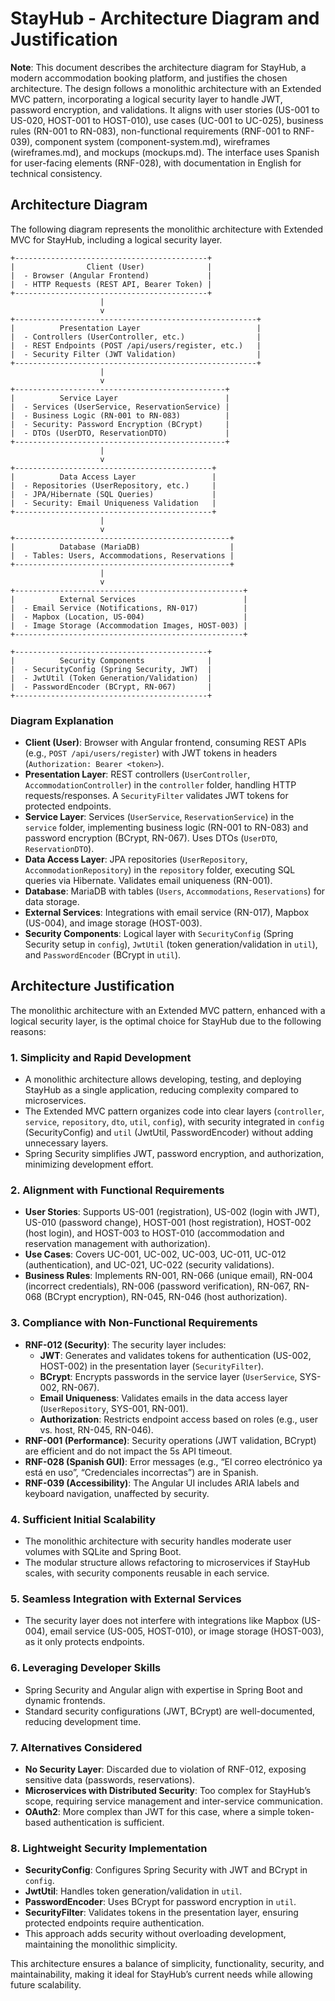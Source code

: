 # StayHub - Architecture Diagram and Justification

**Note**: This document describes the architecture diagram for StayHub, a modern accommodation booking platform, and justifies the chosen architecture. The design follows a monolithic architecture with an Extended MVC pattern, incorporating a logical security layer to handle JWT, password encryption, and validations. It aligns with user stories (US-001 to US-020, HOST-001 to HOST-010), use cases (UC-001 to UC-025), business rules (RN-001 to RN-083), non-functional requirements (RNF-001 to RNF-039), component system (component-system.md), wireframes (wireframes.md), and mockups (mockups.md). The interface uses Spanish for user-facing elements (RNF-028), with documentation in English for technical consistency.

## Architecture Diagram

The following diagram represents the monolithic architecture with Extended MVC for StayHub, including a logical security layer.
``` ascii
+-------------------------------------------+
|                Client (User)              |
|  - Browser (Angular Frontend)             |
|  - HTTP Requests (REST API, Bearer Token) |
+-------------------------------------------+
                    |
                    v
+------------------------------------------------------+
|          Presentation Layer                          |
|  - Controllers (UserController, etc.)                |
|  - REST Endpoints (POST /api/users/register, etc.)   |
|  - Security Filter (JWT Validation)                  |
+------------------------------------------------------+
                    |
                    v
+-----------------------------------------------+
|          Service Layer                        |
|  - Services (UserService, ReservationService) |
|  - Business Logic (RN-001 to RN-083)          |
|  - Security: Password Encryption (BCrypt)     |
|  - DTOs (UserDTO, ReservationDTO)             |
+-----------------------------------------------+
                    |
                    v
+--------------------------------------------+
|          Data Access Layer                 |
|  - Repositories (UserRepository, etc.)     |
|  - JPA/Hibernate (SQL Queries)             |
|  - Security: Email Uniqueness Validation   |
+--------------------------------------------+
                    |
                    v
+------------------------------------------------+
|          Database (MariaDB)                    |
|  - Tables: Users, Accommodations, Reservations |
+------------------------------------------------+
                    |
                    v
+---------------------------------------------------+
|          External Services                        |
|  - Email Service (Notifications, RN-017)          |
|  - Mapbox (Location, US-004)                      | 
|  - Image Storage (Accommodation Images, HOST-003) |
+---------------------------------------------------+

+-------------------------------------------+
|          Security Components              |
|  - SecurityConfig (Spring Security, JWT)  |
|  - JwtUtil (Token Generation/Validation)  |
|  - PasswordEncoder (BCrypt, RN-067)       |
+-------------------------------------------+
```
### Diagram Explanation
- **Client (User)**: Browser with Angular frontend, consuming REST APIs (e.g., `POST /api/users/register`) with JWT tokens in headers (`Authorization: Bearer <token>`).
- **Presentation Layer**: REST controllers (`UserController`, `AccommodationController`) in the `controller` folder, handling HTTP requests/responses. A `SecurityFilter` validates JWT tokens for protected endpoints.
- **Service Layer**: Services (`UserService`, `ReservationService`) in the `service` folder, implementing business logic (RN-001 to RN-083) and password encryption (BCrypt, RN-067). Uses DTOs (`UserDTO`, `ReservationDTO`).
- **Data Access Layer**: JPA repositories (`UserRepository`, `AccommodationRepository`) in the `repository` folder, executing SQL queries via Hibernate. Validates email uniqueness (RN-001).
- **Database**: MariaDB with tables (`Users`, `Accommodations`, `Reservations`) for data storage.
- **External Services**: Integrations with email service (RN-017), Mapbox (US-004), and image storage (HOST-003).
- **Security Components**: Logical layer with `SecurityConfig` (Spring Security setup in `config`), `JwtUtil` (token generation/validation in `util`), and `PasswordEncoder` (BCrypt in `util`).

## Architecture Justification

The monolithic architecture with an Extended MVC pattern, enhanced with a logical security layer, is the optimal choice for StayHub due to the following reasons:

### 1. Simplicity and Rapid Development
- A monolithic architecture allows developing, testing, and deploying StayHub as a single application, reducing complexity compared to microservices.
- The Extended MVC pattern organizes code into clear layers (`controller`, `service`, `repository`, `dto`, `util`, `config`), with security integrated in `config` (SecurityConfig) and `util` (JwtUtil, PasswordEncoder) without adding unnecessary layers.
- Spring Security simplifies JWT, password encryption, and authorization, minimizing development effort.

### 2. Alignment with Functional Requirements
- **User Stories**: Supports US-001 (registration), US-002 (login with JWT), US-010 (password change), HOST-001 (host registration), HOST-002 (host login), and HOST-003 to HOST-010 (accommodation and reservation management with authorization).
- **Use Cases**: Covers UC-001, UC-002, UC-003, UC-011, UC-012 (authentication), and UC-021, UC-022 (security validations).
- **Business Rules**: Implements RN-001, RN-066 (unique email), RN-004 (incorrect credentials), RN-006 (password verification), RN-067, RN-068 (BCrypt encryption), RN-045, RN-046 (host authorization).

### 3. Compliance with Non-Functional Requirements
- **RNF-012 (Security)**: The security layer includes:
  - **JWT**: Generates and validates tokens for authentication (US-002, HOST-002) in the presentation layer (`SecurityFilter`).
  - **BCrypt**: Encrypts passwords in the service layer (`UserService`, SYS-002, RN-067).
  - **Email Uniqueness**: Validates emails in the data access layer (`UserRepository`, SYS-001, RN-001).
  - **Authorization**: Restricts endpoint access based on roles (e.g., user vs. host, RN-045, RN-046).
- **RNF-001 (Performance)**: Security operations (JWT validation, BCrypt) are efficient and do not impact the 5s API timeout.
- **RNF-028 (Spanish GUI)**: Error messages (e.g., “El correo electrónico ya está en uso”, “Credenciales incorrectas”) are in Spanish.
- **RNF-039 (Accessibility)**: The Angular UI includes ARIA labels and keyboard navigation, unaffected by security.

### 4. Sufficient Initial Scalability
- The monolithic architecture with security handles moderate user volumes with SQLite and Spring Boot.
- The modular structure allows refactoring to microservices if StayHub scales, with security components reusable in each service.

### 5. Seamless Integration with External Services
- The security layer does not interfere with integrations like Mapbox (US-004), email service (US-005, HOST-010), or image storage (HOST-003), as it only protects endpoints.

### 6. Leveraging Developer Skills
- Spring Security and Angular align with expertise in Spring Boot and dynamic frontends.
- Standard security configurations (JWT, BCrypt) are well-documented, reducing development time.

### 7. Alternatives Considered
- **No Security Layer**: Discarded due to violation of RNF-012, exposing sensitive data (passwords, reservations).
- **Microservices with Distributed Security**: Too complex for StayHub’s scope, requiring service management and inter-service communication.
- **OAuth2**: More complex than JWT for this case, where a simple token-based authentication is sufficient.

### 8. Lightweight Security Implementation
- **SecurityConfig**: Configures Spring Security with JWT and BCrypt in `config`.
- **JwtUtil**: Handles token generation/validation in `util`.
- **PasswordEncoder**: Uses BCrypt for password encryption in `util`.
- **SecurityFilter**: Validates tokens in the presentation layer, ensuring protected endpoints require authentication.
- This approach adds security without overloading development, maintaining the monolithic simplicity.

This architecture ensures a balance of simplicity, functionality, security, and maintainability, making it ideal for StayHub’s current needs while allowing future scalability.